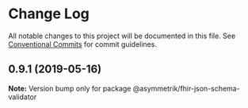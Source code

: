# Change Log

All notable changes to this project will be documented in this file.
See [Conventional Commits](https://conventionalcommits.org) for commit guidelines.

## 0.9.1 (2019-05-16)

**Note:** Version bump only for package @asymmetrik/fhir-json-schema-validator
